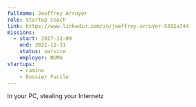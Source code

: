 ```yaml
---
fullname: Joeffrey Arruyer
role: Startup Coach
link: https://www.linkedin.com/in/joeffrey-arruyer-5392a744
missions:
  - start: 2017-12-09
    end: 2021-12-31
    status: service
    employer: NUMA
startups:
    - camino
    - Dossier Facile
---
```


In your PC, stealing your Internetz
